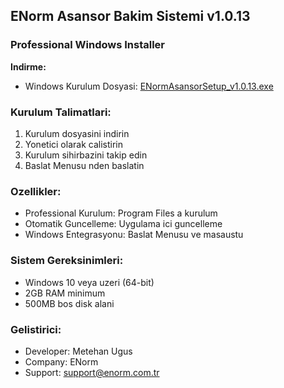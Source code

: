 ﻿## ENorm Asansor Bakim Sistemi v1.0.13

### Professional Windows Installer

**Indirme:**
- Windows Kurulum Dosyasi: [ENormAsansorSetup_v1.0.13.exe](https://github.com/metehan-ugus/ENorm-Release/releases/latest/download/ENormAsansorSetup_v1.0.13.exe)

### Kurulum Talimatlari:
1. Kurulum dosyasini indirin
2. Yonetici olarak calistirin
3. Kurulum sihirbazini takip edin
4. Baslat Menusu nden baslatin

### Ozellikler:
- Professional Kurulum: Program Files a kurulum
- Otomatik Guncelleme: Uygulama ici guncelleme
- Windows Entegrasyonu: Baslat Menusu ve masaustu

### Sistem Gereksinimleri:
- Windows 10 veya uzeri (64-bit)
- 2GB RAM minimum
- 500MB bos disk alani

### Gelistirici:
- Developer: Metehan Ugus
- Company: ENorm
- Support: support@enorm.com.tr

